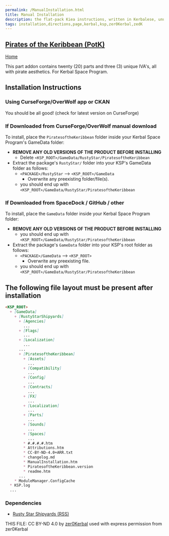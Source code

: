 ```yaml
---
permalink: /ManualInstallation.html
title: Manual Installation
description: the flat-pack Kiea instructions, written in Kerbalese, unusally present
tags: installation,directions,page,kerbal,ksp,zer0Kerbal,zedK
---
```

<!-- ManualInstallation.md v1.0.5.0
Pirates of the Keribbean (PotK)
created: 11 Jul 2023
updated: 

TEMPLATE: ManualInstallation.md v1.1.9.1
created: 01 Feb 2022
updated: 26 Apr 2023

based upon work by Lisias -->
## [Pirates of the Keribbean (PotK)][mod]

[Home](./index.md)

This part addon contains twenty (20) parts and three (3) unique IVA's, all with pirate aesthetics. For Kerbal Space Program.

## Installation Instructions

### Using CurseForge/OverWolf app or CKAN

You should be all good! (check for latest version on CurseForge)

### If Downloaded from CurseForge/OverWolf manual download

To install, place the `PiratesoftheKeribbean` folder inside your Kerbal Space Program's GameData folder:

* **REMOVE ANY OLD VERSIONS OF THE PRODUCT BEFORE INSTALLING**
  * Delete `<KSP_ROOT>/GameData/RustyStar/PiratesoftheKeribbean`
* Extract the package's `RustyStar/` folder into your KSP's GameData folder as follows:
  * `<PACKAGE>/RustyStar` --> `<KSP_ROOT>/GameData`
    * Overwrite any preexisting folder/file(s).
  * you should end up with `<KSP_ROOT>/GameData/RustyStar/PiratesoftheKeribbean`

### If Downloaded from SpaceDock / GitHub / other

To install, place the `GameData` folder inside your Kerbal Space Program folder:

* **REMOVE ANY OLD VERSIONS OF THE PRODUCT BEFORE INSTALLING**
  * you should end up with `<KSP_ROOT>/GameData/RustyStar/PiratesoftheKeribbean`
* Extract the package's `GameData` folder into your KSP's root folder as follows:
  * `<PACKAGE>/GameData` --> `<KSP_ROOT>`
    * Overwrite any preexisting file.
  * you should end up with `<KSP_ROOT>/GameData/RustyStar/PiratesoftheKeribbean`

## The following file layout must be present after installation

```markdown
<KSP_ROOT>
  + [GameData]
    + [RustyStarShipyards]
      + [Agencies]
        ...
      + [Flags]
        ...
      + [Localization]
        ...
      ...
      + [PiratesoftheKeribbean]
        + [Assets]
          ...
        + [Compatibility]
          ...
        + [Config]
          ...
        + [Contracts]
          ...
        + [FX]
          ...
        + [Localization]
          ...
        + [Parts]
          ...
        + [Sounds]
          ...
        + [Spaces]
          ...
        * #.#.#.#.htm
        * Attributions.htm
        * CC-BY-ND-4.0+ARR.txt
        * changelog.md
        * ManualInstallation.htm
        * PiratesoftheKeribbean.version
        * readme.htm
      ...
    * ModuleManager.ConfigCache
  * KSP.log
  ...
```

### Dependencies

* [Rusty Star Shipyards (RSS)](https://www.curseforge.com/kerbal/ksp-mods/RustyStarShipyards)

THIS FILE: CC BY-ND 4.0 by [zer0Kerbal](https://github.com/zer0Kerbal)
  used with express permission from zer0Kerbal

[mod]: https://www.curseforge.com/kerbal/ksp-mods/PiratesoftheKeribbean "Pirates of the Keribbean (PotK)"